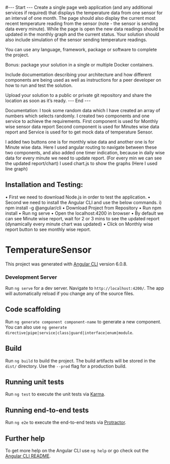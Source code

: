 #--- Start ---
Create a single page web application (and any additional services if required) that displays the temperature data from one sensor for an interval of one month. The page should also display the current most recent temperature reading from the sensor (note - the sensor is sending data every minute). While the page is open the new data readings should be updated in the monthly graph and the current status.
Your solution should also include simulation of the sensor sending temperature readings.
 
You can use any language, framework, package or software to complete the project.
 
Bonus: package your solution in a single or multiple Docker containers.
 
Include documentation describing your architecture and how different components are being used as well as instructions for a peer developer on how to run and test the solution.
 
Upload your solution to a public or private git repository and share the location as soon as it’s ready.
--- End ---

Documentation:
I took some random data which I have created an array of numbers which selects randomly.
I created two components and one service to achieve the requirements.
First component is used for Monthly wise sensor data report
Second component is used for Minutes wise data report
and Service is used for to get mock data of temperature Sensor.
 
I added two buttons one is for monthly wise data and another one is for Minute wise data.
Here I used angular routing to navigate between these two components, 
and also added one timer indication, because in daily wise data for every minute we need to update report. (For every min we can see the updated report/chart)
I used chart.js to show the graphs (Here I used line graph)

Installation and Testing:
-----------------------------------------------------------------
•	First we need to download Node.js in order to test the application.
•	Second we need to install the Angular CLI and use the below commands.
              i)	npm install -g @angular/cli
•	Download Project from Repository
•	Run npm install 
•	Run ng serve
•	Open the localhost:4200 in browser
•	By default we can see Minute wise report, wait for 2 or 3 mins to see the updated report (dynamically every minute chart was updated)
•	Click on Monthly wise report button to see monthly wise report.

# TemperatureSensor

This project was generated with [Angular CLI](https://github.com/angular/angular-cli) version 6.0.8.

### Development Server

Run `ng serve` for a dev server. Navigate to `http://localhost:4200/`. The app will automatically reload if you change any of the source files.

## Code scaffolding

Run `ng generate component component-name` to generate a new component. You can also use `ng generate directive|pipe|service|class|guard|interface|enum|module`.

## Build

Run `ng build` to build the project. The build artifacts will be stored in the `dist/` directory. Use the `--prod` flag for a production build.

## Running unit tests

Run `ng test` to execute the unit tests via [Karma](https://karma-runner.github.io).

## Running end-to-end tests

Run `ng e2e` to execute the end-to-end tests via [Protractor](http://www.protractortest.org/).

## Further help

To get more help on the Angular CLI use `ng help` or go check out the [Angular CLI README](https://github.com/angular/angular-cli/blob/master/README.md).

